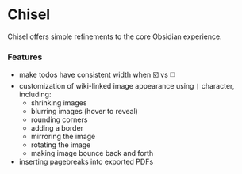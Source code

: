 # Chisel

Chisel offers simple refinements to the core Obsidian experience.



### Features

-   make todos have consistent width when ☑️ vs ◻️
-   customization of wiki-linked image appearance using `|` character, including:
    -   shrinking images
    -   blurring images (hover to reveal)
    -   rounding corners
    -   adding a border
    -   mirroring the image
    -   rotating the image
    -   making image bounce back and forth
-   inserting pagebreaks into exported PDFs

